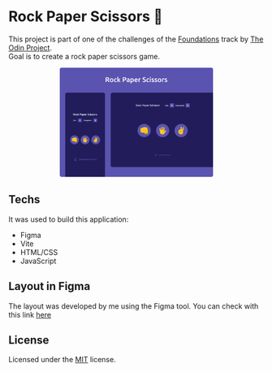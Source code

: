 # Rock Paper Scissors 🎲

This project is part of one of the challenges of the [Foundations](https://www.theodinproject.com/paths/foundations/courses/foundations) track by [The Odin Project](https://www.theodinproject.com/). <br>
Goal is to create a rock paper scissors game.

<p align="center">
  <img width="60%" src="./src/assets/layout.png">
</p>

<h2>Techs</h2>

<p>It was used to build this application:</p>

- Figma
- Vite
- HTML/CSS
- JavaScript

<h2>Layout in Figma</h2>

The layout was developed by me using the Figma tool. You can check with this link [here](https://www.figma.com/file/6ch8dp8zP1lpAQqmwzIKlo/The-Odin-Project?node-id=45%3A2)

<h2>License</h2>

<p>Licensed under the <a href="./LICENSE">MIT</a> license.</p>